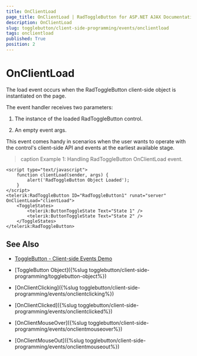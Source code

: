 ```yaml
---
title: OnClientLoad
page_title: OnClientLoad | RadToggleButton for ASP.NET AJAX Documentation
description: OnClientLoad
slug: togglebutton/client-side-programming/events/onclientload
tags: onclientload
published: True
position: 2
---
```


# OnClientLoad

The load event occurs when the RadToggleButton client-side object is instantiated on the page.

The event handler receives two parameters:

1. The instance of the loaded RadToggleButton control.

1. An empty event args.

This event comes handy in scenarios when the user wants to operate with the control's client-side API and events at the earliest available stage.

>caption Example 1: Handling RadToggleButton OnClientLoad event.

````ASP.NET
<script type="text/javascript">
	function clientLoad(sender, args) {
		alert('RadToggleButton Object Loaded');
	}
</script>
<telerik:RadToggleButton ID="RadToggleButton1" runat="server" OnClientLoad="clientLoad">
	<ToggleStates>
	    <telerik:ButtonToggleState Text="State 1" />
	    <telerik:ButtonToggleState Text="State 2" />
	</ToggleStates>
</telerik:RadToggleButton>
````


## See Also

 * [ToggleButton - Client-side Events Demo](http://demos.telerik.com/aspnet-ajax/togglebutton/client-side-api/client-side-events/defaultcs.aspx)

 * [ToggleButton Object]({%slug togglebutton/client-side-programming/togglebutton-object%})
 
 * [OnClientClicking]({%slug togglebutton/client-side-programming/events/onclientclicking%})
 
 * [OnClientClicked]({%slug togglebutton/client-side-programming/events/onclientclicked%})
 
 * [OnClientMouseOver]({%slug togglebutton/client-side-programming/events/onclientmouseover%})
 
 * [OnClientMouseOut]({%slug togglebutton/client-side-programming/events/onclientmouseout%})

